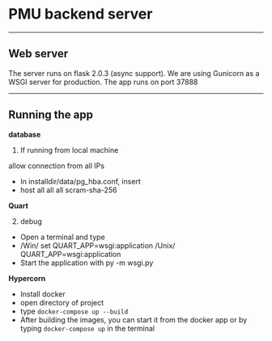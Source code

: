 # PMU backend server

---

## Web server

The server runs on flask 2.0.3 (async support).
We are using Gunicorn as a WSGI server for production.
The app runs on port 37888

---

## Running the app

**database**

1. If running from local machine

allow connection from all IPs
- In installdir/data/pg_hba.conf, insert
- host all             all              all              scram-sha-256

**Quart**

2.  debug 
- Open a terminal and type
- /Win/ set QUART_APP=wsgi:application /Unix/ QUART_APP=wsgi:application
- Start the application with py -m wsgi.py


**Hypercorn**

- Install docker
- open directory of project
- type `docker-compose up --build`
- After building the images, you can start it from the docker app or by typing `docker-compose up` in the terminal